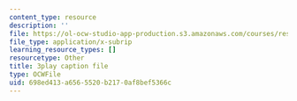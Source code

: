 ```yaml
---
content_type: resource
description: ''
file: https://ol-ocw-studio-app-production.s3.amazonaws.com/courses/res-18-009-learn-differential-equations-up-close-with-gilbert-strang-and-cleve-moler-fall-2015/698ed413a6565520b2170af8bef5366c_VqXKa11IA6A.vtt
file_type: application/x-subrip
learning_resource_types: []
resourcetype: Other
title: 3play caption file
type: OCWFile
uid: 698ed413-a656-5520-b217-0af8bef5366c
---
```

